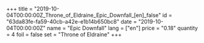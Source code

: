 +++
title = "2019-10-04T00:00:00Z_Throne_of_Eldraine_Epic_Downfall_[en]_false"
id = "63da83fe-fa59-40cb-a42e-e1b14b650bc8"
date = "2019-10-04T00:00:00Z"
name = "Epic Downfall"
lang = ["en"]
price = "0.18"
quantity = 4
foil = false
set = "Throne of Eldraine"
+++
